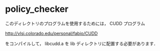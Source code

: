 # policy_checker

このディレクトリのプログラムを使用するためには， CUDD プログラム

http://vlsi.colorado.edu/personal/fabio/CUDD

をコンパイルして， libcudd.a を lib ディレクトリに配置する必要があります．
